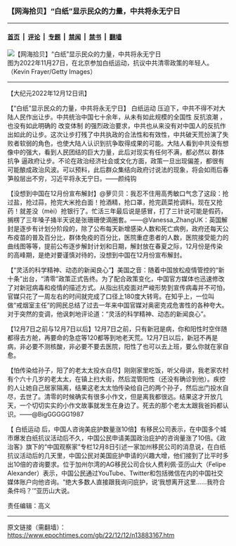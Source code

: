 ### 【网海拾贝】“白纸”显示民众的力量，中共将永无宁日

---

#### [首页](../../../..?n13883167) &nbsp;|&nbsp; [评论](../../../../../epoch-comment?n13883167) &nbsp;|&nbsp; [专题](../../../../../epoch-special?n13883167) &nbsp;|&nbsp; [禁闻](../../../../../epoch-news?n13883167) &nbsp;|&nbsp; [禁书](../../../../../books?n13883167) &nbsp;|&nbsp; [翻墙](https://github.com/gfw-breaker/nogfw/blob/master/README.md?n13883167)


<div><img alt="【网海拾贝】“白纸”显示民众的力量，中共将永无宁日" class="attachment-djy_600_400 size-djy_600_400 wp-post-image" src="https://i.epochtimes.com/assets/uploads/2022/12/id13881071-GettyImages-1445027683-600x400.jpg"/>
<div class="caption">
 图为2022年11月27日，在北京参加白纸运动，抗议中共清零政策的年轻人。（Kevin Frayer/Getty Images）
</div></div><hr/><div class="post_content" id="artbody" itemprop="articleBody">
 <!-- article content begin -->
 <p>
  【大纪元2022年12月12日讯】
 </p>
 <p>
  【“白纸”显示民众的力量，中共将永无宁日】
  <ok href="https://www.epochtimes.com/gb/tag/%E7%99%BD%E7%BA%B8%E8%BF%90%E5%8A%A8.html">
   白纸运动
  </ok>
  压迫下，中共不得不对大陆人民作出让步。中共统治中国七十余年，从未有如此规模的全国性
  <ok href="https://www.epochtimes.com/gb/tag/%E5%8F%8D%E6%8A%97%E6%B5%AA%E6%BD%AE.html">
   反抗浪潮
  </ok>
  ，也没有如此明确的
  <ok href="https://www.epochtimes.com/gb/tag/%E6%94%B9%E5%8F%98%E4%BD%93%E5%88%B6.html">
   改变体制
  </ok>
  的强烈政治要求，中共也从来没有对中国人的反抗作出如此的让步。这次让步打残了中共执政的合法性和有效性，中共破天荒扮演了失败者软弱的角色，也使大陆人认识到抗争取得成果的可能。大陆人看到中共没有想像中的强大，看到人民团结的巨大力量，此后对现实有任何不满，都必然以
  <ok href="https://www.epochtimes.com/gb/tag/%E7%BE%A4%E4%BD%93%E6%8A%97%E4%BA%89.html">
   群体抗争
  </ok>
  逼政府让步。不论在政治经济社会或文化方面，政策一旦出现偏差，都很有可能酿成政治风波。可以预料，此后群众集结向政府讨说法的现象，将会如雨后春笋般层出不穷，习近平将永无宁日。——颜纯钩
 </p>
 <p>
  【没想到中国在12月份宣布解封】@萝贝贝：我忍不住用高秀敏口气念了这段：抢过盐，抢过蒜，抢完大米抢白面！抢酒精，抢口罩，抢完蔬菜抢调料。现在又抢药！就差没（mèi）抢银行了。忙活三年最后说是感冒，打了三针说可能是假药，搁楞了三年嗓子捅半天说是张珊珊使滴圈套。——@Vanessa_ZhangUK：英国解封是逐步有计划分阶段的，除了公布每天新增感染人数和死亡病例，政府还每天公布疫苗的普及百分比，群体免疫的百分比，医院重症患者的人数，医院接受能力的曲线图等等，提前公布逐步解封计划和日期，解封放在春夏之际，12月份是传染的高峰期，是绝对要谨慎对待的，没想到中国在12月份宣布解封。
 </p>
 <p>
  【“灵活的科学精神、动态的新闻良心”】美国之音：随着中国放松疫情管控的“新十条”出台，“清零”政策正式告终。为了配合政策变化，中国官方媒体也迅速修改了对新冠病毒和疫情的描述方式。从指出抗疫面对严峻形势到宣传病毒并不可怕，官媒只花了一周左右的时间就完成了口径上180度大转弯。在知乎上，一位叫做“戒烟室主任”的网民总结了过去一年来中国官媒对奥密克戎危害性的各种夸大。对于突然的变调，他讽刺地评论道：“灵活的科学精神、动态的新闻良心”。
 </p>
 <p>
  【12月7日之前与12月7日以后】12月7日之前，只有新冠是病，你和阳性时空伴随都得去方舱，再要命的急症等120都等到地老天荒。12月7日以后，新冠不再是病，非必要不测核酸，非必要不要去医院，阳性了也可以去上班，要么你就在家自愈。
 </p>
 <p>
  【怕传染给孙子，阳了的老太太投水自尽】刚刚家里吃饭，听父母讲，我老家农村有个六十几岁的老太太，在镇上扫大街，然后混管阳性（还没有确诊到他）。疾控的人让她自己居家隔离，结果这老太太怕传染给自己的两个孙子，然后出门投水自尽，去世了。清零的时候确实有很多小作文，但是离我都很远。结果这才开放几天，一个切切实实的小作文故事就发生在身边了。死去的那个老太太跟我爸妈都认识。——@BigGGGGG1987
 </p>
 <p>
  【
  <ok href="https://www.epochtimes.com/gb/tag/%E7%99%BD%E7%BA%B8%E8%BF%90%E5%8A%A8.html">
   白纸运动
  </ok>
  后，中国人咨询美庇护数量涨10倍】有移民公司表示，在中国多个城市爆发白纸抗议活动后不久，中国公民申请美国政治庇护的咨询量涨了10倍。《政治客》旗下的“中国观察家”专栏12月8日引述一家加州移民公司的消息说，在白纸抗议活动后的几天里，中国公民对美国庇护申请的兴趣大增，他们接到了比平时多出10倍的咨询要求。位于加州尔湾的AG移民公司合伙人费利佩‧亚历山大（Felipe Alexander）表示，中国公民通过YouTube、Twitter和包括微信在内的中国社交媒体账户向他咨询。“绝大多数人直接跟我询问庇护，说‘我想离开这里……我符合条件吗？’”亚历山大说。
 </p>
 <p>
  责任编辑：高义
 </p>
 <!-- article content end -->
 <div id="below_article_ad">
 </div>
</div>


---

原文链接（需翻墙）：https://www.epochtimes.com/gb/22/12/12/n13883167.htm